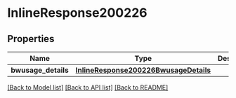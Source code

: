 # InlineResponse200226

## Properties
Name | Type | Description | Notes
------------ | ------------- | ------------- | -------------
**bwusage_details** | [**InlineResponse200226BwusageDetails**](InlineResponse200226BwusageDetails.md) |  | [optional] 

[[Back to Model list]](../README.md#documentation-for-models) [[Back to API list]](../README.md#documentation-for-api-endpoints) [[Back to README]](../README.md)

